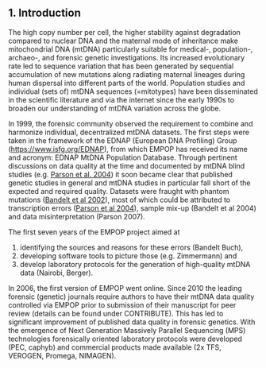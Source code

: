 ## 1. Introduction

The high copy number per cell, the higher stability against degradation compared to nuclear DNA and the maternal mode of inheritance make mitochondrial DNA (mtDNA) particularly suitable for medical-, population-, archaeo-, and forensic genetic investigations. Its increased evolutionary rate led to sequence variation that has been generated by sequential accumulation of new mutations along radiating maternal lineages during human dispersal into different parts of the world. Population studies and individual (sets of) mtDNA sequences (=mitotypes) have been disseminated in the scientific literature and via the internet since the early 1990s to broaden our understanding of mtDNA variation across the globe.

In 1999, the forensic community observed the requirement to combine and harmonize individual, decentralized mtDNA datasets. The first steps were taken in the framework of the EDNAP (European DNA Profiling) Group (https://www.isfg.org/EDNAP), from which EMPOP has received its name and acronym: EDNAP MtDNA Population Database. Through pertinent discussions on data quality at the time and documented by mtDNA blind studies (e.g. [Parson et al. 2004](https://doi:10.1016/j.forsciint.2003.11.008)) it soon became clear that published genetic studies in general and mtDNA studies in particular fall short of the expected and required quality. Datasets were fraught with phantom mutations ([Bandelt et al 2002](https://doi.org/10.1086/344397)), most of which could be attributed to transcription errors ([Parson et al 2004](https://10.1016/j.forsciint.2003.11.008)), sample mix-up (Bandelt et al 2004) and data misinterpretation (Parson 2007).

The first seven years of the EMPOP project aimed at

1. identifying the sources and reasons for these errors (Bandelt Buch),
2. developing software tools to picture those (e.g. Zimmermann) and
3. develop laboratory protocols for the generation of high-quality mtDNA data (Nairobi, Berger).
 
In 2006, the first version of EMPOP went online. Since 2010 the leading forensic (genetic) journals require authors to have their mtDNA data quality controlled via EMPOP prior to submission of their manuscript for peer review (details can be found under CONTRIBUTE). This has led to significant improvement of published data quality in forensic genetics. With the emergence of Next Generation Massively Parallel Sequencing (MPS) technologies forensically oriented laboratory protocols were developed (PEC, caphyb) and commercial products made available (2x TFS, VEROGEN, Promega, NIMAGEN).
